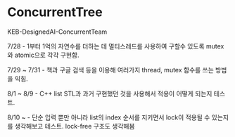 # ConcurrentTree
KEB-DesignedAI-ConcurrentTeam

7/28 - 1부터 1억의 자연수를 더하는 데 멀티스레드를 사용하여 구할수 있도록 mutex와 atomic으로 각각 구현함.

7/29 ~ 7/31 - 책과 구글 검색 등을 이용해 여러가지 thread, mutex 함수를 쓰는 방법을 익힘.

8/1 ~ 8/9 - C++ list STL과 과거 구현했던 것을 사용해서 적용이 어떻게 되는지 테스트.

8/10 ~           - 단순 입력 뿐만 아니라 list의 index 순서를 지키면서 lock이 적용될 수 있는지를 생각해보고 테스트. lock-free 구조도 생각해봄